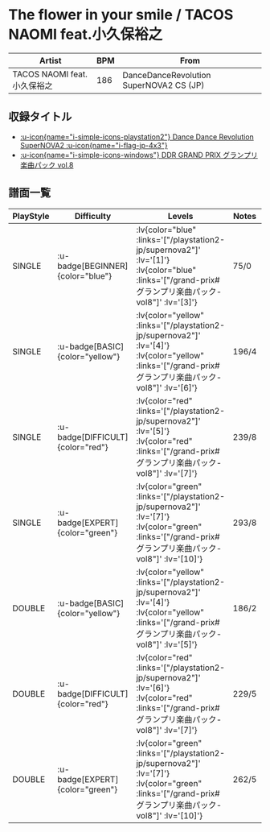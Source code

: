 # The flower in your smile / TACOS NAOMI feat.小久保裕之

|Artist|BPM|From|
|------|---|----|
|TACOS NAOMI feat.小久保裕之|186|DanceDanceRevolution SuperNOVA2 CS (JP)|

## 収録タイトル

- [ :u-icon{name="i-simple-icons-playstation2"} Dance Dance Revolution SuperNOVA2 :u-icon{name="i-flag-jp-4x3"} ](/playstation2-jp/supernova2)
- [ :u-icon{name="i-simple-icons-windows"} DDR GRAND PRIX グランプリ楽曲パック vol.8](/grand-prix#グランプリ楽曲パック-vol8)

## 譜面一覧

|PlayStyle|Difficulty|Levels|Notes|Movie|
|---------|----------|------|-----|-----|
|SINGLE| :u-badge[BEGINNER]{color="blue"} | :lv{color="blue" :links='["/playstation2-jp/supernova2"]' :lv='[1]'}  :lv{color="blue" :links='["/grand-prix#グランプリ楽曲パック-vol8"]' :lv='[3]'} |75/0||
|SINGLE| :u-badge[BASIC]{color="yellow"} | :lv{color="yellow" :links='["/playstation2-jp/supernova2"]' :lv='[4]'}  :lv{color="yellow" :links='["/grand-prix#グランプリ楽曲パック-vol8"]' :lv='[6]'} |196/4||
|SINGLE| :u-badge[DIFFICULT]{color="red"} | :lv{color="red" :links='["/playstation2-jp/supernova2"]' :lv='[5]'}  :lv{color="red" :links='["/grand-prix#グランプリ楽曲パック-vol8"]' :lv='[7]'} |239/8||
|SINGLE| :u-badge[EXPERT]{color="green"} | :lv{color="green" :links='["/playstation2-jp/supernova2"]' :lv='[7]'}  :lv{color="green" :links='["/grand-prix#グランプリ楽曲パック-vol8"]' :lv='[10]'} |293/8||
|DOUBLE| :u-badge[BASIC]{color="yellow"} | :lv{color="yellow" :links='["/playstation2-jp/supernova2"]' :lv='[4]'}  :lv{color="yellow" :links='["/grand-prix#グランプリ楽曲パック-vol8"]' :lv='[5]'} |186/2||
|DOUBLE| :u-badge[DIFFICULT]{color="red"} | :lv{color="red" :links='["/playstation2-jp/supernova2"]' :lv='[6]'}  :lv{color="red" :links='["/grand-prix#グランプリ楽曲パック-vol8"]' :lv='[7]'} |229/5||
|DOUBLE| :u-badge[EXPERT]{color="green"} | :lv{color="green" :links='["/playstation2-jp/supernova2"]' :lv='[7]'}  :lv{color="green" :links='["/grand-prix#グランプリ楽曲パック-vol8"]' :lv='[10]'} |262/5||
